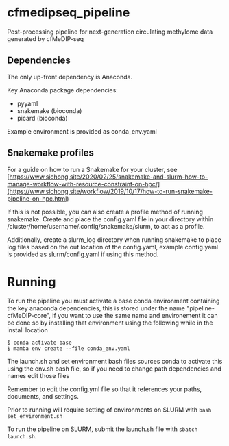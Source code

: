 # cfmedipseq_pipeline
Post-processing pipeline for next-generation circulating methylome data generated by cfMeDIP-seq

## Dependencies

The only up-front dependency is Anaconda.

Key Anaconda package dependencies:

- pyyaml
- snakemake (bioconda)
- picard (bioconda)

Example environment is provided as conda_env.yaml

## Snakemake profiles

For a guide on how to run a Snakemake for your cluster, see [https://www.sichong.site/2020/02/25/snakemake-and-slurm-how-to-manage-workflow-with-resource-constraint-on-hpc/](https://www.sichong.site/workflow/2019/10/17/how-to-run-snakemake-pipeline-on-hpc.html)

If this is not possible, you can also create a profile method of running snakemake. Create and place the config.yaml file in your directory within /cluster/home/username/.config/snakemake/slurm, to act as a profile. 

Additionally, create a slurm_log directory when running snakemake to place log files based on the out location of the config.yaml, example config.yaml is provided as slurm/config.yaml if using this method.

# Running

To run the pipeline you must activate a base conda environment containing the key anaconda dependencies, this is stored under the name "pipeline-cfMeDIP-core", if you want to use the same name and environement it can be done so by installing that environment using the following while in the install location

```
$ conda activate base
$ mamba env create --file conda_env.yaml
```

The launch.sh and set environment bash files sources conda to activate this using the env.sh bash file, so if you need to change path dependencies and names edit those files

Remember to edit the config.yml file so that it references your paths, documents, and settings.

Prior to running will require setting of environments on SLURM with `bash set_environment.sh`

To run the pipeline on SLURM, submit the launch.sh file with `sbatch launch.sh`.
